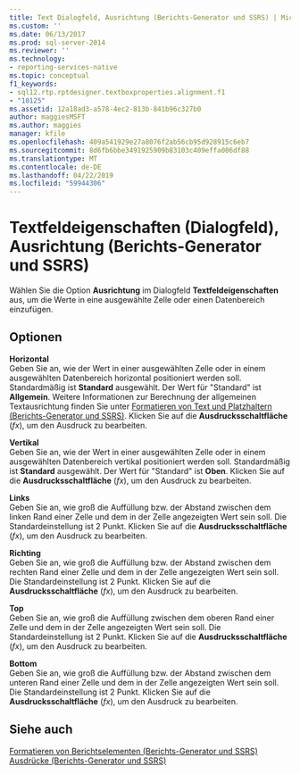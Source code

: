 ```yaml
---
title: Text Dialogfeld, Ausrichtung (Berichts-Generator und SSRS) | Microsoft-Dokumentation
ms.custom: ''
ms.date: 06/13/2017
ms.prod: sql-server-2014
ms.reviewer: ''
ms.technology:
- reporting-services-native
ms.topic: conceptual
f1_keywords:
- sql12.rtp.rptdesigner.textboxproperties.alignment.f1
- "10125"
ms.assetid: 12a18ad3-a578-4ec2-813b-841b96c327b0
author: maggiesMSFT
ms.author: maggies
manager: kfile
ms.openlocfilehash: 409a541929e27a8076f2ab56cb95d928915c6eb7
ms.sourcegitcommit: 8d6fb6bbe3491925909b83103c409effa006df88
ms.translationtype: MT
ms.contentlocale: de-DE
ms.lasthandoff: 04/22/2019
ms.locfileid: "59944306"
---
```

# <a name="text-box-properties-dialog-box-alignment-report-builder-and-ssrs"></a>Textfeldeigenschaften (Dialogfeld), Ausrichtung (Berichts-Generator und SSRS)
  Wählen Sie die Option **Ausrichtung** im Dialogfeld **Textfeldeigenschaften** aus, um die Werte in eine ausgewählte Zelle oder einen Datenbereich einzufügen.  
  
## <a name="options"></a>Optionen  
 **Horizontal**  
 Geben Sie an, wie der Wert in einer ausgewählten Zelle oder in einem ausgewählten Datenbereich horizontal positioniert werden soll. Standardmäßig ist **Standard** ausgewählt. Der Wert für "Standard" ist **Allgemein**. Weitere Informationen zur Berechnung der allgemeinen Textausrichtung finden Sie unter [Formatieren von Text und Platzhaltern &#40;Berichts-Generator und SSRS&#41;](report-design/formatting-text-and-placeholders-report-builder-and-ssrs.md). Klicken Sie auf die **Ausdrucksschaltfläche** (*fx*), um den Ausdruck zu bearbeiten.  
  
 **Vertikal**  
 Geben Sie an, wie der Wert in einer ausgewählten Zelle oder in einem ausgewählten Datenbereich vertikal positioniert werden soll. Standardmäßig ist **Standard** ausgewählt. Der Wert für "Standard" ist **Oben**. Klicken Sie auf die **Ausdrucksschaltfläche** (*fx*), um den Ausdruck zu bearbeiten.  
  
 **Links**  
 Geben Sie an, wie groß die Auffüllung bzw. der Abstand zwischen dem linken Rand einer Zelle und dem in der Zelle angezeigten Wert sein soll. Die Standardeinstellung ist 2 Punkt. Klicken Sie auf die **Ausdrucksschaltfläche** (*fx*), um den Ausdruck zu bearbeiten.  
  
 **Richting**  
 Geben Sie an, wie groß die Auffüllung bzw. der Abstand zwischen dem rechten Rand einer Zelle und dem in der Zelle angezeigten Wert sein soll. Die Standardeinstellung ist 2 Punkt. Klicken Sie auf die **Ausdrucksschaltfläche** (*fx*), um den Ausdruck zu bearbeiten.  
  
 **Top**  
 Geben Sie an, wie groß die Auffüllung zwischen dem oberen Rand einer Zelle und dem in der Zelle angezeigten Wert sein soll. Die Standardeinstellung ist 2 Punkt. Klicken Sie auf die **Ausdrucksschaltfläche** (*fx*), um den Ausdruck zu bearbeiten.  
  
 **Bottom**  
 Geben Sie an, wie groß die Auffüllung bzw. der Abstand zwischen dem unteren Rand einer Zelle und dem in der Zelle angezeigten Wert sein soll. Die Standardeinstellung ist 2 Punkt. Klicken Sie auf die **Ausdrucksschaltfläche** (*fx*), um den Ausdruck zu bearbeiten.  
  
## <a name="see-also"></a>Siehe auch  
 [Formatieren von Berichtselementen (Berichts-Generator und SSRS)](report-design/formatting-report-items-report-builder-and-ssrs.md)   
 [Ausdrücke &#40;Berichts-Generator und SSRS&#41;](report-design/expressions-report-builder-and-ssrs.md)  
  
  
